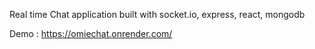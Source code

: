 Real time Chat application built with socket.io, express, react, mongodb

Demo : https://omiechat.onrender.com/
